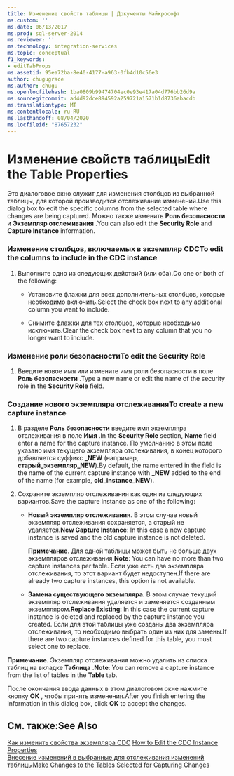 ```yaml
---
title: Изменение свойств таблицы | Документы Майкрософт
ms.custom: ''
ms.date: 06/13/2017
ms.prod: sql-server-2014
ms.reviewer: ''
ms.technology: integration-services
ms.topic: conceptual
f1_keywords:
- editTabProps
ms.assetid: 95ea72ba-8e40-4177-a963-0fb4d10c56e3
author: chugugrace
ms.author: chugu
ms.openlocfilehash: 1ba0809b99474704ec0e93e417a04d776bb26d9a
ms.sourcegitcommit: ad4d92dce894592a259721a1571b1d8736abacdb
ms.translationtype: MT
ms.contentlocale: ru-RU
ms.lasthandoff: 08/04/2020
ms.locfileid: "87657232"
---
```

# <a name="edit-the-table-properties"></a><span data-ttu-id="e9297-102">Изменение свойств таблицы</span><span class="sxs-lookup"><span data-stu-id="e9297-102">Edit the Table Properties</span></span>
  <span data-ttu-id="e9297-103">Это диалоговое окно служит для изменения столбцов из выбранной таблицы, для которой производится отслеживание изменений.</span><span class="sxs-lookup"><span data-stu-id="e9297-103">Use this dialog box to edit the specific columns from the selected table where changes are being captured.</span></span> <span data-ttu-id="e9297-104">Можно также изменить **Роль безопасности** и **Экземпляр отслеживания** .</span><span class="sxs-lookup"><span data-stu-id="e9297-104">You can also edit the **Security Role** and **Capture Instance** information.</span></span>  
  
### <a name="to-edit-the-columns-to-include-in-the-cdc-instance"></a><span data-ttu-id="e9297-105">Изменение столбцов, включаемых в экземпляр CDC</span><span class="sxs-lookup"><span data-stu-id="e9297-105">To edit the columns to include in the CDC instance</span></span>  
  
1.  <span data-ttu-id="e9297-106">Выполните одно из следующих действий (или оба).</span><span class="sxs-lookup"><span data-stu-id="e9297-106">Do one or both of the following:</span></span>  
  
    -   <span data-ttu-id="e9297-107">Установите флажки для всех дополнительных столбцов, которые необходимо включить.</span><span class="sxs-lookup"><span data-stu-id="e9297-107">Select the check box next to any additional column you want to include.</span></span>  
  
    -   <span data-ttu-id="e9297-108">Снимите флажки для тех столбцов, которые необходимо исключить.</span><span class="sxs-lookup"><span data-stu-id="e9297-108">Clear the check box next to any column that you no longer want to include.</span></span>  
  
### <a name="to-edit-the-security-role"></a><span data-ttu-id="e9297-109">Изменение роли безопасности</span><span class="sxs-lookup"><span data-stu-id="e9297-109">To edit the Security Role</span></span>  
  
1.  <span data-ttu-id="e9297-110">Введите новое имя или измените имя роли безопасности в поле **Роль безопасности** .</span><span class="sxs-lookup"><span data-stu-id="e9297-110">Type a new name or edit the name of the security role in the **Security Role** field.</span></span>  
  
### <a name="to-create-a-new-capture-instance"></a><span data-ttu-id="e9297-111">Создание нового экземпляра отслеживания</span><span class="sxs-lookup"><span data-stu-id="e9297-111">To create a new capture instance</span></span>  
  
1.  <span data-ttu-id="e9297-112">В разделе **Роль безопасности** введите имя экземпляра отслеживания в поле **Имя** .</span><span class="sxs-lookup"><span data-stu-id="e9297-112">In the **Security Role** section, **Name** field enter a name for the capture instance.</span></span> <span data-ttu-id="e9297-113">По умолчанию в этом поле указано имя текущего экземпляра отслеживания, в конец которого добавляется суффикс **_NEW** (например, **старый_экземпляр_NEW**).</span><span class="sxs-lookup"><span data-stu-id="e9297-113">By default, the name entered in the field is the name of the current capture instance with **_NEW** added to the end of the name (for example, **old_instance_NEW**).</span></span>  
  
2.  <span data-ttu-id="e9297-114">Сохраните экземпляр отслеживания как один из следующих вариантов.</span><span class="sxs-lookup"><span data-stu-id="e9297-114">Save the capture instance as one of the following:</span></span>  
  
    -   <span data-ttu-id="e9297-115">**Новый экземпляр отслеживания**. В этом случае новый экземпляр отслеживания сохраняется, а старый не удаляется.</span><span class="sxs-lookup"><span data-stu-id="e9297-115">**New Capture Instance**: In this case a new capture instance is saved and the old capture instance is not deleted.</span></span>  
  
         <span data-ttu-id="e9297-116">**Примечание**. Для одной таблицы может быть не больше двух экземпляров отслеживания.</span><span class="sxs-lookup"><span data-stu-id="e9297-116">**Note**: You can have no more than two capture instances per table.</span></span> <span data-ttu-id="e9297-117">Если уже есть два экземпляра отслеживания, то этот вариант будет недоступен.</span><span class="sxs-lookup"><span data-stu-id="e9297-117">If there are already two capture instances, this option is not available.</span></span>  
  
    -   <span data-ttu-id="e9297-118">**Замена существующего экземпляра**. В этом случае текущий экземпляр отслеживания удаляется и заменяется созданным экземпляром.</span><span class="sxs-lookup"><span data-stu-id="e9297-118">**Replace Existing**: In this case the current capture instance is deleted and replaced by the capture instance you created.</span></span> <span data-ttu-id="e9297-119">Если для этой таблицы уже созданы два экземпляра отслеживания, то необходимо выбрать один из них для замены.</span><span class="sxs-lookup"><span data-stu-id="e9297-119">If there are two capture instances defined for this table, you must select one to replace.</span></span>  
  
 <span data-ttu-id="e9297-120">**Примечание**. Экземпляр отслеживания можно удалить из списка таблиц на вкладке **Таблица** .</span><span class="sxs-lookup"><span data-stu-id="e9297-120">**Note**: You can remove a capture instance from the list of tables in the **Table** tab.</span></span>  
  
 <span data-ttu-id="e9297-121">После окончания ввода данных в этом диалоговом окне нажмите кнопку **ОК** , чтобы принять изменения.</span><span class="sxs-lookup"><span data-stu-id="e9297-121">After you finish entering the information in this dialog box, click **OK** to accept the changes.</span></span>  
  
## <a name="see-also"></a><span data-ttu-id="e9297-122">См. также:</span><span class="sxs-lookup"><span data-stu-id="e9297-122">See Also</span></span>  
 <span data-ttu-id="e9297-123">[Как изменить свойства экземпляра CDC](how-to-edit-the-cdc-instance-properties.md) </span><span class="sxs-lookup"><span data-stu-id="e9297-123">[How to Edit the CDC Instance Properties](how-to-edit-the-cdc-instance-properties.md) </span></span>  
 [<span data-ttu-id="e9297-124">Внесение изменений в выбранные для отслеживания изменений таблицы</span><span class="sxs-lookup"><span data-stu-id="e9297-124">Make Changes to the Tables Selected for Capturing Changes</span></span>](make-changes-to-the-tables-selected-for-capturing-changes.md)  
  
  
